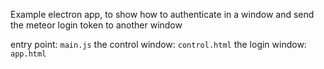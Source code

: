 Example electron app, to show how to authenticate in a window and send the meteor login token to another window

entry point: `main.js`
the control window: `control.html`
the login window: `app.html`

